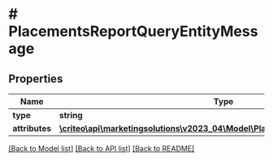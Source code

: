 # # PlacementsReportQueryEntityMessage

## Properties

Name | Type | Description | Notes
------------ | ------------- | ------------- | -------------
**type** | **string** |  |
**attributes** | [**\criteo\api\marketingsolutions\v2023_04\Model\PlacementsReportQueryMessage**](PlacementsReportQueryMessage.md) |  |

[[Back to Model list]](../../README.md#models) [[Back to API list]](../../README.md#endpoints) [[Back to README]](../../README.md)
